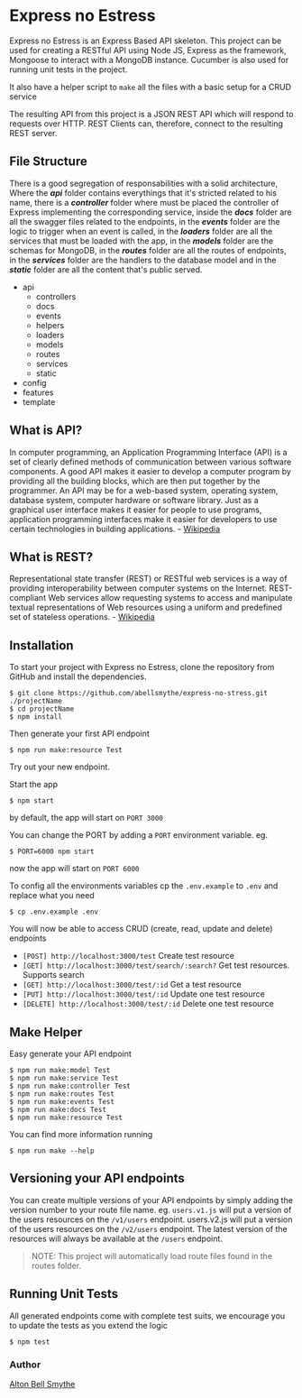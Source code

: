 # Express no Estress

Express no Estress is an Express Based API skeleton. This project can be used for creating a RESTful API using Node JS, Express as the framework, Mongoose to interact with a MongoDB instance. Cucumber is also used for running unit tests in the project.

It also have a helper script to `make` all the files with a basic setup for a CRUD service

The resulting API from this project is a JSON REST API which will respond to requests over HTTP. REST Clients can, therefore, connect to the resulting REST server.

## File Structure

There is a good segregation of responsabilities with a solid architecture, Where the ***api*** folder contains everythings that it's stricted related to his name, there is a ***controller*** folder where must be placed the controller of Express implementing the corresponding service, inside the ***docs*** folder are all the swagger files related to the endpoints, in the ***events*** folder are the logic to trigger when an event is called, in the ***loaders*** folder are all the services that must be loaded with the app, in the ***models*** folder are the schemas for MongoDB, in the ***routes*** folder are all the routes of endpoints, in the ***services*** folder are the handlers to the database model and in the ***static*** folder are all the content that's public served.

- api 
    - controllers
    - docs
    - events
    - helpers
    - loaders
    - models
    - routes
    - services
    - static
- config
- features
- template

## What is API?

In computer programming, an Application Programming Interface (API) is a set of clearly defined methods of communication between various software components. A good API makes it easier to develop a computer program by providing all the building blocks, which are then put together by the programmer. An API may be for a web-based system, operating system, database system, computer hardware or software library. Just as a graphical user interface makes it easier for people to use programs, application programming interfaces make it easier for developers to use certain technologies in building applications. - [Wikipedia](https://en.wikipedia.org/wiki/Application_programming_interface)

## What is REST?

Representational state transfer (REST) or RESTful web services is a way of providing interoperability between computer systems on the Internet. REST-compliant Web services allow requesting systems to access and manipulate textual representations of Web resources using a uniform and predefined set of stateless operations. - [Wikipedia](https://en.wikipedia.org/wiki/Representational_state_transfer)

## Installation

To start your project with Express no Estress, clone the repository from GitHub and install the dependencies.

```
$ git clone https://github.com/abellsmythe/express-no-stress.git ./projectName 
$ cd projectName
$ npm install
```

Then generate your first API endpoint

```
$ npm run make:resource Test
```

Try out your new endpoint.

Start the app

```
$ npm start
```
by default, the app will start on `PORT 3000`

You can change the PORT by adding a `PORT` environment variable. 
eg.

```
$ PORT=6000 npm start
```
now the app will start on `PORT 6000`

To config all the environments variables cp the `.env.example` to `.env` and replace what you need 
```
$ cp .env.example .env
```

You will now be able to access CRUD (create, read, update and delete) endpoints 

- `[POST] http://localhost:3000/test` Create test resource
- `[GET] http://localhost:3000/test/search/:search?` Get test resources. Supports search
- `[GET] http://localhost:3000/test/:id` Get a test resource
- `[PUT] http://localhost:3000/test/:id` Update one test resource
- `[DELETE] http://localhost:3000/test/:id` Delete one test resource

## Make Helper

Easy generate your API endpoint

```
$ npm run make:model Test
$ npm run make:service Test
$ npm run make:controller Test
$ npm run make:routes Test
$ npm run make:events Test
$ npm run make:docs Test
$ npm run make:resource Test
```

You can find more information running 

```
$ npm run make --help
```

## Versioning your API endpoints

You can create multiple versions of your API endpoints by simply adding the version number to your route file name. eg. `users.v1.js` will put a version of the users resources on the `/v1/users` endpoint. users.v2.js will put a version of the users resources on the `/v2/users` endpoint. The latest version of the resources will always be available at the `/users` endpoint.

> NOTE: This project will automatically load route files found in the routes folder.

## Running Unit Tests

All generated endpoints come with complete test suits, we encourage you to update the tests as you extend the logic

```
$ npm test
```

### Author

[Alton Bell Smythe](https://abellsmythe.me)